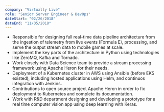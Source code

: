```yaml
---
company: "Virtually Live"
role: "Senior Server Engineer & DevOps"
dateStart: "02/26/2018"
dateEnd: "11/05/2018"
---
```


* Responsible for designing full real-time data pipeline architecture from the ingestion of telemetry from live events (Formula E), processing, and serve the output stream data to mobile games at scale.
* Implement the key parts of the architecture in Python using technologies like ZeroMQ, Kafka and Tornado.
* Work closely with Data Science team to provide a stream processing framework using Apache Heron for their needs.
* Deployment of a Kubernetes cluster in AWS using Ansible (before EKS existed), including hosted applications using Helm, and continuos integration with Jenkins.
* Contributions to open source project Apache Heron in order to fix deployment to Kubernetes and complete its documentation.
* Work with R&D department designing and developing a prototype for a real time computer vision app using deep learning with Keras.
